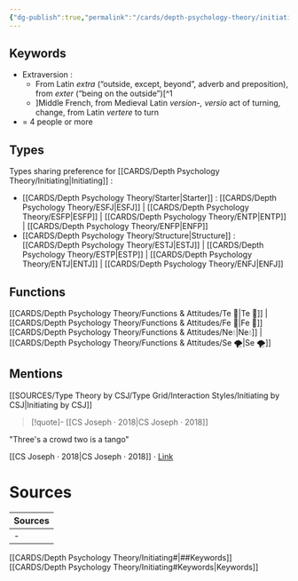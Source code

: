 ```yaml
---
{"dg-publish":true,"permalink":"/cards/depth-psychology-theory/initiating/","noteIcon":"","created":"2023-01-01T13:14:12.804+01:00","updated":"2023-04-16T09:03:25.528+02:00"}
---
```



## Keywords
- Extraversion : 
	- From Latin _extra_ (“outside, except, beyond”, adverb and preposition), from _exter_ (“being on the outside”)[^1
	- ]Middle French, from Medieval Latin _version-, versio_ act of turning, change, from Latin _vertere_ to turn
- = 4 people or more

## Types 
Types sharing preference for [[CARDS/Depth Psychology Theory/Initiating\|Initiating]] :
- [[CARDS/Depth Psychology Theory/Starter\|Starter]] : [[CARDS/Depth Psychology Theory/ESFJ\|ESFJ]] | [[CARDS/Depth Psychology Theory/ESFP\|ESFP]] | [[CARDS/Depth Psychology Theory/ENTP\|ENTP]] | [[CARDS/Depth Psychology Theory/ENFP\|ENFP]] 
- [[CARDS/Depth Psychology Theory/Structure\|Structure]] : [[CARDS/Depth Psychology Theory/ESTJ\|ESTJ]] | [[CARDS/Depth Psychology Theory/ESTP\|ESTP]] | [[CARDS/Depth Psychology Theory/ENTJ\|ENTJ]] | [[CARDS/Depth Psychology Theory/ENFJ\|ENFJ]]

## Functions 
[[CARDS/Depth Psychology Theory/Functions & Attitudes/Te 🏹\|Te 🏹]] | [[CARDS/Depth Psychology Theory/Functions & Attitudes/Fe 💉\|Fe 💉]] 
[[CARDS/Depth Psychology Theory/Functions & Attitudes/Ne💧\|Ne💧]] | [[CARDS/Depth Psychology Theory/Functions & Attitudes/Se 🌪️\|Se 🌪️]] 

## Mentions
[[SOURCES/Type Theory by CSJ/Type Grid/Interaction Styles/Initiating by CSJ\|Initiating by CSJ]]

> [!quote]- [[CS Joseph · 2018\|CS Joseph · 2018]]
> 
> 
<div class="transclusion internal-embed is-loaded"><div class="markdown-embed">



"Three's a crowd two is a tango" 

</div></div>

> 
<div class="transclusion internal-embed is-loaded"><div class="markdown-embed">



[[CS Joseph · 2018\|CS Joseph · 2018]] · [Link](https://www.youtube.com/watch?v=4mOpzAXFrK8) 

</div></div>




# Sources 
| Sources |
| ------- |
| \-      |


[[CARDS/Depth Psychology Theory/Initiating#\|##Keywords]]
[[CARDS/Depth Psychology Theory/Initiating#Keywords\|Keywords]] 

[^1]: [Sources](#Sources)
